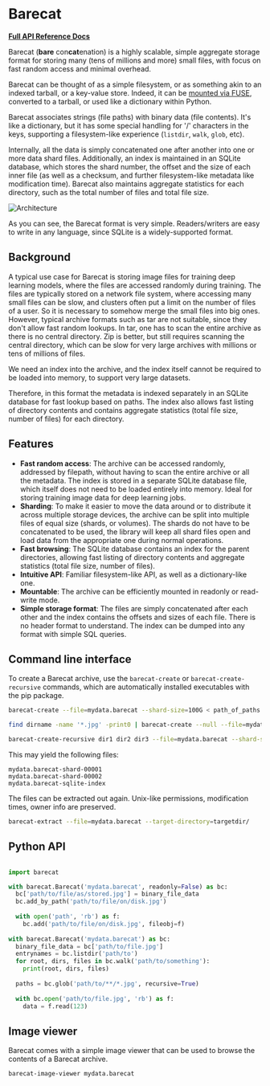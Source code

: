 # Barecat

**[Full API Reference Docs](https://istvansarandi.com/docs/barecat/api/barecat/Barecat.html)**

Barecat (**bare** con**cat**enation) is a highly scalable, simple aggregate storage format for
storing many (tens of millions and more) small files, with focus on fast random access and 
minimal overhead.

Barecat can be thought of as a simple filesystem, or as something akin to an indexed tarball, or a
key-value store. Indeed, it can be [mounted via FUSE](https://github.com/isarandi/barecat-mount), converted to a tarball, or used like a dictionary
within Python.

Barecat associates strings (file paths) with binary data (file contents). It's like a dictionary,
but it has some special handling for '/' characters in the keys, supporting a filesystem-like
experience (`listdir`, `walk`, `glob`, etc).

Internally, all the data is simply concatenated one after another into one or more data shard files.
Additionally, an index is maintained in an SQLite database, which stores the shard number, the offset
and the size of each inner file (as well as a checksum, and further filesystem-like metadata 
like modification time). Barecat also maintains aggregate statistics for each directory, such as the
total number of files and total file size.


![Architecture](./figure.png)

As you can see, the Barecat format is very simple. Readers/writers are easy to write in any language, since
SQLite is a widely-supported format.


## Background

A typical use case for Barecat is storing image files for training deep learning models, where the
files are accessed randomly during training. The files are typically stored on a network file
system, where accessing many small files can be slow, and clusters often put a limit on the number
of files of a user. So it is necessary to somehow merge the small files into big ones.
However, typical archive formats such as tar are not suitable, since they don't allow fast random
lookups. In tar, one has to scan the entire archive as there is no central directory.
Zip is better, but still requires scanning the central directory, which can be slow for very large
archives with millions or tens of millions of files.

We need an index into the archive, and the index itself cannot be required to be loaded
into memory, to support very large datasets.

Therefore, in this format the metadata is indexed separately in an SQLite database for fast lookup
based on paths. The index also allows fast listing of directory contents and contains aggregate
statistics (total file size, number of files) for each directory.

## Features

- **Fast random access**: The archive can be accessed randomly, addressed by filepath,
  without having to scan the entire archive or all the metadata.
  The index is stored in a separate SQLite database file, which itself does not need to be loaded
  entirely into memory. Ideal for storing training image data for deep learning jobs.
- **Sharding**: To make it easier to move the data around or to distribute it across multiple
  storage devices, the archive can be split into multiple files of equal size (shards, or volumes). 
  The shards do not have to be concatenated to be used, the library will keep all shard files open
  and load data from the appropriate one during normal operations.
- **Fast browsing**: The SQLite database contains an index for the parent directories, allowing
  fast listing of directory contents and aggregate statistics (total file size, number of files).
- **Intuitive API**: Familiar filesystem-like API, as well as a dictionary-like one.
- **Mountable**: The archive can be efficiently mounted in readonly or read-write mode.
- **Simple storage format**: The files are simply concatenated after each other and the index contains
  the offsets and sizes of each file. There is no header format to understand. The index can be
  dumped into any format with simple SQL queries.

## Command line interface

To create a Barecat archive, use the `barecat-create` or `barecat-create-recursive` commands, which 
are automatically installed executables with the pip package.

```bash
barecat-create --file=mydata.barecat --shard-size=100G < path_of_paths.txt 

find dirname -name '*.jpg' -print0 | barecat-create --null --file=mydata.barecat --shard-size=100G

barecat-create-recursive dir1 dir2 dir3 --file=mydata.barecat --shard-size=100G
```

This may yield the following files:

```
mydata.barecat-shard-00001
mydata.barecat-shard-00002
mydata.barecat-sqlite-index
```

The files can be extracted out again. Unix-like permissions, modification times, owner info are
preserved.

```bash
barecat-extract --file=mydata.barecat --target-directory=targetdir/
```

## Python API

```python

import barecat

with barecat.Barecat('mydata.barecat', readonly=False) as bc:
  bc['path/to/file/as/stored.jpg'] = binary_file_data
  bc.add_by_path('path/to/file/on/disk.jpg')
  
  with open('path', 'rb') as f:
    bc.add('path/to/file/on/disk.jpg', fileobj=f)
    
with barecat.Barecat('mydata.barecat') as bc:
  binary_file_data = bc['path/to/file.jpg']
  entrynames = bc.listdir('path/to')
  for root, dirs, files in bc.walk('path/to/something'):
    print(root, dirs, files)
    
  paths = bc.glob('path/to/**/*.jpg', recursive=True)
  
  with bc.open('path/to/file.jpg', 'rb') as f:
    data = f.read(123)
```

## Image viewer

Barecat comes with a simple image viewer that can be used to browse the contents of a Barecat
archive.

```bash
barecat-image-viewer mydata.barecat
```

 
